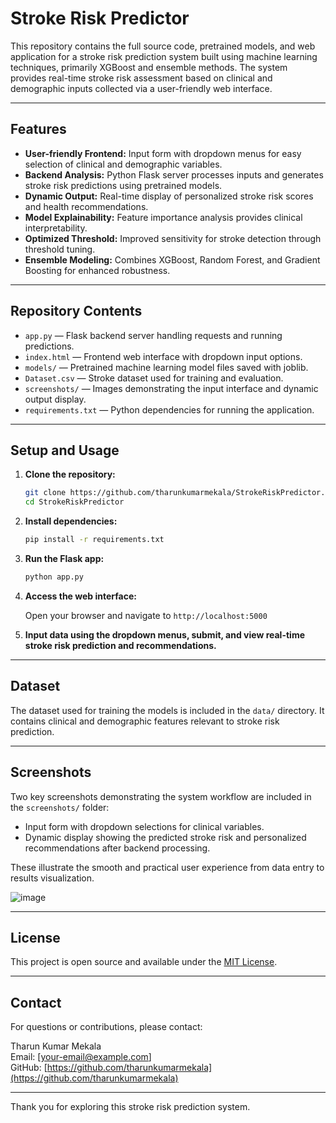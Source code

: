 
# Stroke Risk Predictor

This repository contains the full source code, pretrained models, and web application for a stroke risk prediction system built using machine learning techniques, primarily XGBoost and ensemble methods. The system provides real-time stroke risk assessment based on clinical and demographic inputs collected via a user-friendly web interface.

---

## Features

- **User-friendly Frontend:** Input form with dropdown menus for easy selection of clinical and demographic variables.
- **Backend Analysis:** Python Flask server processes inputs and generates stroke risk predictions using pretrained models.
- **Dynamic Output:** Real-time display of personalized stroke risk scores and health recommendations.
- **Model Explainability:** Feature importance analysis provides clinical interpretability.
- **Optimized Threshold:** Improved sensitivity for stroke detection through threshold tuning.
- **Ensemble Modeling:** Combines XGBoost, Random Forest, and Gradient Boosting for enhanced robustness.

---

## Repository Contents

- `app.py` — Flask backend server handling requests and running predictions.
- `index.html` — Frontend web interface with dropdown input options.
- `models/` — Pretrained machine learning model files saved with joblib.
- `Dataset.csv` — Stroke dataset used for training and evaluation.
- `screenshots/` — Images demonstrating the input interface and dynamic output display.
- `requirements.txt` — Python dependencies for running the application.

---

## Setup and Usage

1. **Clone the repository:**

   ```bash
   git clone https://github.com/tharunkumarmekala/StrokeRiskPredictor.git
   cd StrokeRiskPredictor
   ```

2. **Install dependencies:**

   ```bash
   pip install -r requirements.txt
   ```

3. **Run the Flask app:**

   ```bash
   python app.py
   ```

4. **Access the web interface:**

   Open your browser and navigate to `http://localhost:5000`

5. **Input data using the dropdown menus, submit, and view real-time stroke risk prediction and recommendations.**

---

## Dataset

The dataset used for training the models is included in the `data/` directory. It contains clinical and demographic features relevant to stroke risk prediction.

---

## Screenshots

Two key screenshots demonstrating the system workflow are included in the `screenshots/` folder:

- Input form with dropdown selections for clinical variables.
- Dynamic display showing the predicted stroke risk and personalized recommendations after backend processing.

These illustrate the smooth and practical user experience from data entry to results visualization.

![image](https://github.com/user-attachments/assets/063f4195-e278-4592-8b86-08dab7a8b6c8)

---

## License

This project is open source and available under the [MIT License](LICENSE).

---

## Contact

For questions or contributions, please contact:

Tharun Kumar Mekala  
Email: [your-email@example.com]  
GitHub: [https://github.com/tharunkumarmekala](https://github.com/tharunkumarmekala)

---

Thank you for exploring this stroke risk prediction system.
